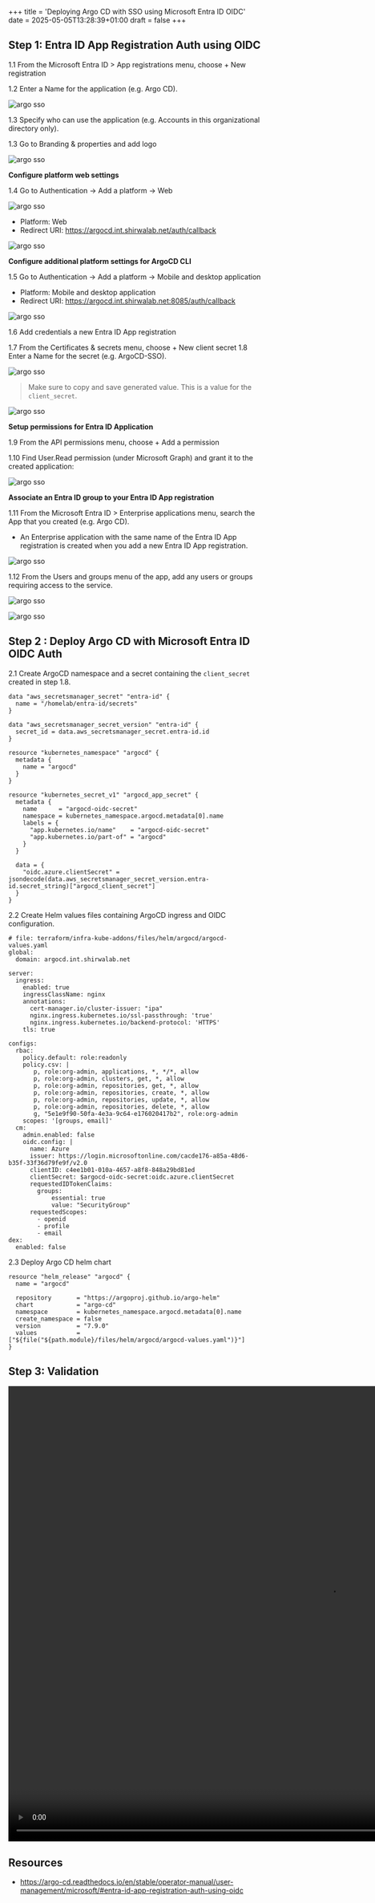 +++
title = 'Deploying Argo CD with SSO using Microsoft Entra ID OIDC'
date = 2025-05-05T13:28:39+01:00
draft = false
+++




## Step 1: Entra ID App Registration Auth using OIDC

1.1 From the Microsoft Entra ID > App registrations menu, choose + New registration

1.2 Enter a Name for the application (e.g. Argo CD).

![argo sso ](/static/images/argocd/argo-sso1.png)

1.3 Specify who can use the application (e.g. Accounts in this organizational directory only).

1.3 Go to Branding & properties and add logo

![argo sso ](/static/images/argocd/argo-sso2.png)

**Configure platform web settings**

1.4 Go to Authentication -> Add a platform -> Web

![argo sso ](/static/images/argocd/argo-sso3.png)

* Platform: Web
* Redirect URI: https://argocd.int.shirwalab.net/auth/callback

![argo sso ](/static/images/argocd/argo-sso4.png)

**Configure additional platform settings for ArgoCD CLI**

1.5 Go to Authentication -> Add a platform -> Mobile and desktop application

* Platform: Mobile and desktop application
* Redirect URI: https://argocd.int.shirwalab.net:8085/auth/callback

![argo sso ](/static/images/argocd/argo-sso5.png)

1.6 Add credentials a new Entra ID App registration

1.7 From the Certificates & secrets menu, choose + New client secret
1.8 Enter a Name for the secret (e.g. ArgoCD-SSO).

![argo sso ](/static/images/argocd/argo-sso6.png)

> Make sure to copy and save generated value. This is a value for the `client_secret`.

![argo sso ](/static/images/argocd/argo-sso7.png)

**Setup permissions for Entra ID Application**

1.9 From the API permissions menu, choose + Add a permission

1.10 Find User.Read permission (under Microsoft Graph) and grant it to the created application:

![argo sso ](/static/images/argocd/argo-sso9.png)


**Associate an Entra ID group to your Entra ID App registration**

1.11 From the Microsoft Entra ID > Enterprise applications menu, search the App that you created (e.g. Argo CD).
* An Enterprise application with the same name of the Entra ID App registration is created when you add a new Entra ID App registration.

![argo sso ](/static/images/argocd/argo-sso8.png)

1.12 From the Users and groups menu of the app, add any users or groups requiring access to the service.

![argo sso ](/static/images/argocd/argo-sso10.png)

![argo sso ](/static/images/argocd/argo-sso11.png)


## Step 2 : Deploy Argo CD with Microsoft Entra ID OIDC Auth 

2.1 Create ArgoCD namespace and a secret containing the `client_secret` created in step 1.8.

```
data "aws_secretsmanager_secret" "entra-id" {
  name = "/homelab/entra-id/secrets"
}

data "aws_secretsmanager_secret_version" "entra-id" {
  secret_id = data.aws_secretsmanager_secret.entra-id.id
}

resource "kubernetes_namespace" "argocd" {
  metadata {
    name = "argocd"
  }
}

resource "kubernetes_secret_v1" "argocd_app_secret" {
  metadata {
    name      = "argocd-oidc-secret"
    namespace = kubernetes_namespace.argocd.metadata[0].name
    labels = {
      "app.kubernetes.io/name"    = "argocd-oidc-secret"
      "app.kubernetes.io/part-of" = "argocd"
    }
  }

  data = {
    "oidc.azure.clientSecret" = jsondecode(data.aws_secretsmanager_secret_version.entra-id.secret_string)["argocd_client_secret"]
  }
}
```

2.2 Create Helm values files containing ArgoCD ingress and OIDC configuration.

```
# file: terraform/infra-kube-addons/files/helm/argocd/argocd-values.yaml
global:
  domain: argocd.int.shirwalab.net

server:
  ingress:
    enabled: true
    ingressClassName: nginx
    annotations:
      cert-manager.io/cluster-issuer: "ipa"
      nginx.ingress.kubernetes.io/ssl-passthrough: 'true'
      nginx.ingress.kubernetes.io/backend-protocol: 'HTTPS'
    tls: true

configs:
  rbac:
    policy.default: role:readonly
    policy.csv: |
       p, role:org-admin, applications, *, */*, allow
       p, role:org-admin, clusters, get, *, allow
       p, role:org-admin, repositories, get, *, allow
       p, role:org-admin, repositories, create, *, allow
       p, role:org-admin, repositories, update, *, allow
       p, role:org-admin, repositories, delete, *, allow
       g, "5e1e9f90-50fa-4e3a-9c64-e176020417b2", role:org-admin
    scopes: '[groups, email]'
  cm:
    admin.enabled: false
    oidc.config: |
      name: Azure
      issuer: https://login.microsoftonline.com/cacde176-a85a-48d6-b35f-33f36d79fe9f/v2.0
      clientID: c4ee1b01-010a-4657-a8f8-848a29bd81ed
      clientSecret: $argocd-oidc-secret:oidc.azure.clientSecret
      requestedIDTokenClaims:
        groups:
            essential: true
            value: "SecurityGroup"
      requestedScopes:
        - openid
        - profile
        - email
dex:
  enabled: false
```

2.3 Deploy Argo CD helm chart

```
resource "helm_release" "argocd" {
  name = "argocd"

  repository       = "https://argoproj.github.io/argo-helm"
  chart            = "argo-cd"
  namespace        = kubernetes_namespace.argocd.metadata[0].name
  create_namespace = false
  version          = "7.9.0"
  values           = ["${file("${path.module}/files/helm/argocd/argocd-values.yaml")}"]
}
```

## Step 3: Validation

<video src="/static/images/argocd/argocd-oidc-demo.mp4" width="1280" height="908" controls></video>

## Resources

* https://argo-cd.readthedocs.io/en/stable/operator-manual/user-management/microsoft/#entra-id-app-registration-auth-using-oidc
